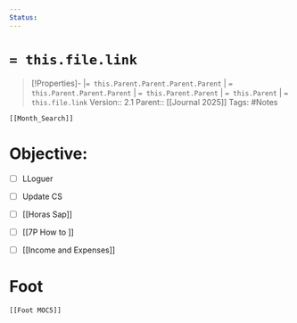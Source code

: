 ```yaml
---
Status:
---
```

# `= this.file.link`
>[!Properties]- |`= this.Parent.Parent.Parent.Parent` |  `= this.Parent.Parent.Parent` | `= this.Parent.Parent` | `= this.Parent` | `= this.file.link`
>Version:: 2.1
>Parent:: [[Journal 2025]]
>Tags: #Notes
```meta-bind-embed
[[Month_Search]]
```
# Objective: 
- [ ] LLoguer
- [ ] Update CS
- [ ] [[Horas Sap]]
- [ ] [[7P How to ]]
- [ ] [[Income and Expenses]]




# Foot
```meta-bind-embed
[[Foot MOC5]]
```

